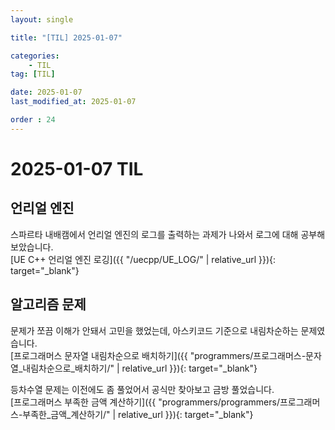 ```yaml
---
layout: single

title: "[TIL] 2025-01-07"

categories:
    - TIL
tag: [TIL]

date: 2025-01-07
last_modified_at: 2025-01-07

order : 24
---
```


# 2025-01-07 TIL

## 언리얼 엔진

스파르타 내배캠에서 언리얼 엔진의 로그를 출력하는 과제가 나와서 로그에 대해 공부해보았습니다.  
[UE C++ 언리얼 엔진 로깅]({{ "/uecpp/UE_LOG/" | relative_url }}){: target="_blank"}

## 알고리즘 문제

문제가 쪼끔 이해가 안돼서 고민을 했었는데, 아스키코드 기준으로 내림차순하는 문제였습니다.  
[프로그래머스 문자열 내림차순으로 배치하기]({{ "programmers/프로그래머스-문자열_내림차순으로_배치하기/" | relative_url }}){: target="_blank"}

등차수열 문제는 이전에도 좀 풀었어서 공식만 찾아보고 금방 풀었습니다.  
[프로그래머스 부족한 금액 계산하기]({{ "programmers/programmers/프로그래머스-부족한_금액_계산하기/" | relative_url }}){: target="_blank"}